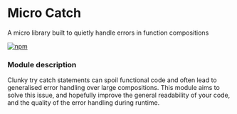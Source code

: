 # Micro Catch
A micro library built to quietly handle errors in function compositions

[![npm](https://img.shields.io/npm/v/micro-catch.svg?style=flat-square)](https://www.npmjs.com/package/micro-catch)

### Module description
Clunky try catch statements can spoil functional code and often lead to generalised error handling over large compositions. This module aims to solve this issue, and hopefully improve the general readability of your code, and the quality of the error handling during runtime.
